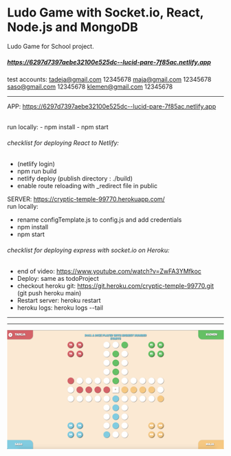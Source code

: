 # Ludo Game with Socket.io, React, Node.js and MongoDB

Ludo Game for School project.

##### https://6297d7397aebe32100e525dc--lucid-pare-7f85ac.netlify.app

test accounts:
tadeja@gmail.com 12345678
maja@gmail.com 12345678
saso@gmail.com 12345678
klemen@gmail.com 12345678

<hr/>

APP: https://6297d7397aebe32100e525dc--lucid-pare-7f85ac.netlify.app

<br />
run locally:
- npm install
- npm start

###### checklist for deploying React to Netlify:
- (netlify login)
- npm run build
- netlify deploy (publish directory : ./build)
- enable route reloading with _redirect file in public

SERVER: https://cryptic-temple-99770.herokuapp.com/
<br />
run locally: 
- rename configTemplate.js to config.js and add credentials
- npm install
- npm start

###### checklist for deploying express with socket.io on Heroku:
- end of video: https://www.youtube.com/watch?v=ZwFA3YMfkoc
- Deploy: same as todoProject 
- checkout heroku git: https://git.heroku.com/cryptic-temple-99770.git (git push heroku main)
- Restart server: heroku restart
- heroku logs: heroku logs --tail
<hr/>

<hr/>

<img src="https://github.com/Kersic/LudoGame/blob/master/gameScreenshot.png" width="600">